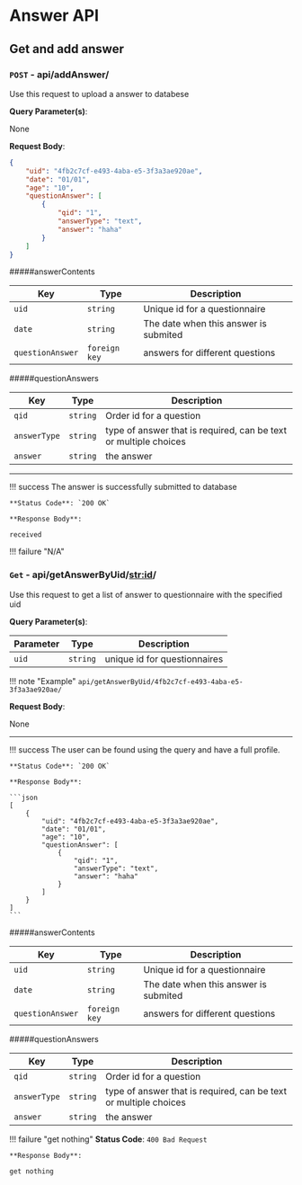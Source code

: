 # Answer API

## Get and add answer

### `POST` - api/addAnswer/

Use this request to upload a answer to databese



**Query Parameter(s)**:

None


**Request Body**:

```json
{
    "uid": "4fb2c7cf-e493-4aba-e5-3f3a3ae920ae",
    "date": "01/01",
    "age": "10",
    "questionAnswer": [
        {
            "qid": "1",
            "answerType": "text",
            "answer": "haha"
        }
    ]
}
```


#####answerContents

| Key        | Type      | Description                                             |
| ---------- | --------- | ------------------------------------------------------- |
| `uid`      | `string`  | Unique id for a questionnaire                        |
| `date`     | `string`  | The date when this answer is submited                           |
| `questionAnswer`   | `foreign key`  | answers for different questions                   |


#####questionAnswers

| Key        | Type      | Description                                             |
| ---------- | --------- | ------------------------------------------------------- |
| `qid`      | `string`  | Order id for a question                       |
| `answerType`     | `string`  | type of answer that is required, can be text or multiple choices                           |
| `answer`   | `string`  | the answer                   |


---

!!! success
    The answer is successfully submitted to database

    **Status Code**: `200 OK`

    **Response Body**:

    received


!!! failure "N/A"


### `Get` - api/getAnswerByUid/<str:id>/

Use this request to get a list of answer to questionnaire with the specified uid



**Query Parameter(s)**:

| Parameter  | Type     | Description                             |
| ---------- | -------- | --------------------------------------- |
| `uid`      | `string` | unique id for questionnaires            |

!!! note "Example"
    `api/getAnswerByUid/4fb2c7cf-e493-4aba-e5-3f3a3ae920ae/`


**Request Body**:

None


---

!!! success
    The user can be found using the query and have a full profile.

    **Status Code**: `200 OK`

    **Response Body**:

    ```json
    [
        {
            "uid": "4fb2c7cf-e493-4aba-e5-3f3a3ae920ae",
            "date": "01/01",
            "age": "10",
            "questionAnswer": [
                {
                    "qid": "1",
                    "answerType": "text",
                    "answer": "haha"
                }
            ]
        }
    ]
    ```


#####answerContents

| Key        | Type      | Description                                             |
| ---------- | --------- | ------------------------------------------------------- |
| `uid`      | `string`  | Unique id for a questionnaire                        |
| `date`     | `string`  | The date when this answer is submited                           |
| `questionAnswer`   | `foreign key`  | answers for different questions                   |


#####questionAnswers

| Key        | Type      | Description                                             |
| ---------- | --------- | ------------------------------------------------------- |
| `qid`      | `string`  | Order id for a question                       |
| `answerType`     | `string`  | type of answer that is required, can be text or multiple choices                           |
| `answer`   | `string`  | the answer                   |


!!! failure "get nothing"
    **Status Code**: `400 Bad Request`

    **Response Body**:

    get nothing